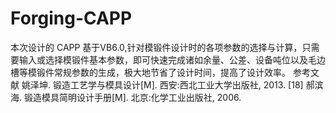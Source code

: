 # Forging-CAPP
本次设计的 CAPP 基于VB6.0,针对模锻件设计时的各项参数的选择与计算，只需要输入或选择模锻件基本参数，即可快速完成诸如余量、公差、设备吨位以及毛边槽等模锻件常规参数的生成，极大地节省了设计时间，提高了设计效率。 
参考文献
姚泽坤. 锻造工艺学与模具设计[M]. 西安:西北工业大学出版社, 2013. [18] 
郝滨海. 锻造模具简明设计手册[M]. 北京:化学工业出版社, 2006. 
